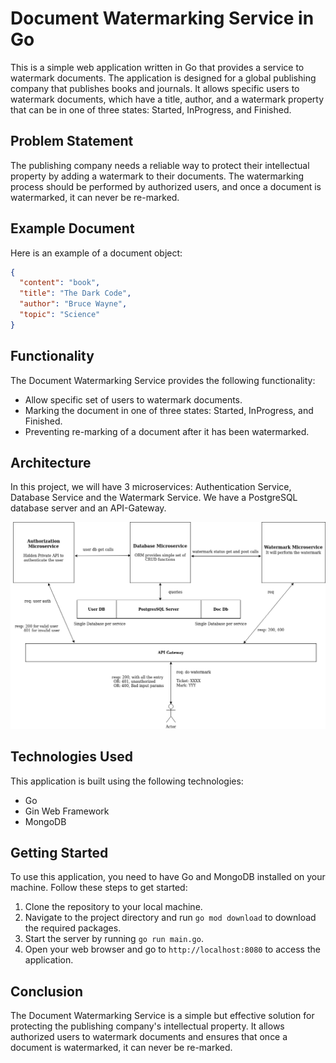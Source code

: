 # Document Watermarking Service in Go

This is a simple web application written in Go that provides a service to watermark documents. The application is designed for a global publishing company that publishes books and journals. It allows specific users to watermark documents, which have a title, author, and a watermark property that can be in one of three states: Started, InProgress, and Finished.

## Problem Statement

The publishing company needs a reliable way to protect their intellectual property by adding a watermark to their documents. The watermarking process should be performed by authorized users, and once a document is watermarked, it can never be re-marked.

## Example Document

Here is an example of a document object:

```json
{
  "content": "book",
  "title": "The Dark Code",
  "author": "Bruce Wayne",
  "topic": "Science"
}
```

## Functionality

The Document Watermarking Service provides the following functionality:

- Allow specific set of users to watermark documents.
- Marking the document in one of three states: Started, InProgress, and Finished.
- Preventing re-marking of a document after it has been watermarked.

## Architecture

In this project, we will have 3 microservices: Authentication Service, Database Service and the Watermark Service. We have a PostgreSQL database server and an API-Gateway.

![image info](./docs/architecture.png)

## Technologies Used

This application is built using the following technologies:

- Go
- Gin Web Framework
- MongoDB

## Getting Started

To use this application, you need to have Go and MongoDB installed on your machine. Follow these steps to get started:

1. Clone the repository to your local machine.
2. Navigate to the project directory and run `go mod download` to download the required packages.
3. Start the server by running `go run main.go`.
4. Open your web browser and go to `http://localhost:8080` to access the application.

## Conclusion

The Document Watermarking Service is a simple but effective solution for protecting the publishing company's intellectual property. It allows authorized users to watermark documents and ensures that once a document is watermarked, it can never be re-marked.
